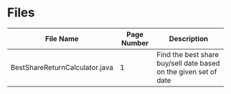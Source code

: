 # Files

| File Name | Page Number | Description                            |
| --------- | ----------- | ---------------------------------------
| BestShareReturnCalculator.java | 1 | Find the best share buy/sell date based on the given set of date